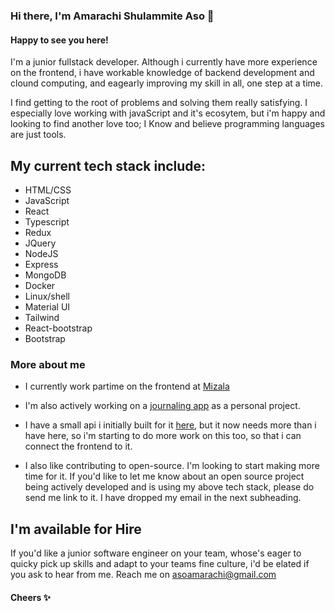 ### Hi there, I'm Amarachi Shulammite Aso 👋

#### Happy to see you here!

I'm a junior fullstack developer.  Although i currently have more experience on the frontend, i have workable
knowledge of backend development and clound computing, and eagearly improving my skill in all, one step at a time.

I find getting to the root of problems and solving them really satisfying. I especially love working with javaScript and it's ecosytem, but i'm happy and looking to find another love too; I Know and believe programming languages are just tools.

 ## My current tech stack include:
- HTML/CSS 
- JavaScript 
- React 
- Typescript
- Redux
- JQuery
- NodeJS
- Express
- MongoDB
- Docker
- Linux/shell
- Material UI
- Tailwind
- React-bootstrap
- Bootstrap

### More about me
- I currently work partime on the frontend at [Mizala](https://mizala.co/)  

- I'm also actively working on a [journaling app](https://github.com/Shulammite-Aso/Journal-app-frontend) as a personal project.

- I have a small api i initially built for it [here](https://github.com/Shulammite-Aso/Journaling-app-api), but it now needs more than i have here, so i'm starting to do more work on this too, so that i can connect the frontend to it.

- I also like contributing to open-source. I'm looking to start making more time for it. If you'd like to let me know about an open source project being actively developed and is using my above tech stack, please do send me link to it. I have dropped my email in the next subheading.

## I'm available for Hire
If you'd like a junior software engineer on your team, whose's eager to quicky pick up skills and adapt to your teams fine culture, i'd be elated if you ask to hear from me.
Reach me on asoamarachi@gmail.com

#### Cheers ✨

<!--
**Shulammite-Aso/Shulammite-Aso** is a ✨ _special_ ✨ repository because its `README.md` (this file) appears on your GitHub profile.

Here are some ideas to get you started:

- 🔭 I’m currently working on ...
- 🌱 I’m currently learning ...
- 👯 I’m looking to collaborate on ...
- 🤔 I’m looking for help with ...
- 💬 Ask me about ...
- 📫 How to reach me: ...
- 😄 Pronouns: ...
- ⚡ Fun fact: ...
-->
